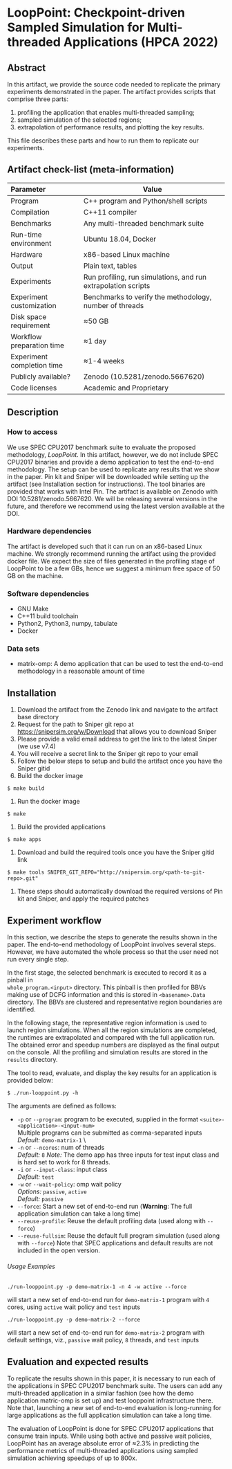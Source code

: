 # LoopPoint: Checkpoint-driven Sampled Simulation for Multi-threaded Applications (HPCA 2022)
## Abstract

In this artifact, we provide the source code needed to replicate the primary experiments 
demonstrated in the paper. The artifact provides scripts that comprise three parts:
1. profiling the application that enables multi-threaded sampling; 
1. sampled simulation of the selected regions;
1. extrapolation of performance results, and plotting the key results. 

This file describes these parts and how to run them to replicate our experiments.
 
## Artifact check-list (meta-information)
 
| Parameter                  | Value                                                         |
|:---------------------------|---------------------------------------------------------------|
| Program                    | C++ program and Python/shell scripts                          |
| Compilation                | C++11 compiler                                                |
| Benchmarks                 | Any multi-threaded benchmark suite                            |
| Run-time environment       | Ubuntu 18.04, Docker                                          |
| Hardware                   | x86-based Linux machine                                       |
| Output                     | Plain text, tables                                            |
| Experiments                | Run profiling, run simulations, and run extrapolation scripts |
| Experiment customization   | Benchmarks to verify the methodology, number of threads       |
| Disk space requirement     | &asymp;50 GB                                                  |
| Workflow preparation time  | &asymp;1 day                                                  |
| Experiment completion time | &asymp;1-4 weeks                                              |
| Publicly available?        | Zenodo (10.5281/zenodo.5667620)                               |
| Code licenses              | Academic and Proprietary                                      |
 
## Description

### How to access
We use SPEC CPU2017 benchmark suite to evaluate the proposed methodology, *LoopPoint*. In this 
artifact, however, we do not include SPEC CPU2017 binaries and provide a demo application to test
the end-to-end methodology. The setup can be used to replicate any results that we show in the
paper. Pin kit and Sniper will be downloaded while setting up the artifact (see Installation section
for instructions). The tool binaries are provided that works with Intel Pin. The artifact is available 
on Zenodo with DOI 10.5281/zenodo.5667620. We will be releasing several versions in the future, and 
therefore we recommend using the latest version available at the DOI.

### Hardware dependencies
The artifact is developed such that it can run on an x86-based Linux machine. We strongly recommend 
running the artifact using the provided docker file. We expect the size of files generated in the 
profiling stage of LoopPoint to be a few GBs, hence we suggest a minimum free space of 50 GB on the 
machine.

### Software dependencies
- GNU Make
- C++11 build toolchain
- Python2, Python3, numpy, tabulate
- Docker

### Data sets
- matrix-omp: A demo application that can be used to test the end-to-end methodology in a reasonable
amount of time

## Installation

1. Download the artifact from the Zenodo link and navigate to the artifact base directory
1. Request for the path to Sniper git repo at https://snipersim.org/w/Download that allows you to download Sniper
  1. Please provide a valid email address to get the link to the latest Sniper (we use v7.4)
  1. You will receive a secret link to the Sniper git repo to your email
1. Follow the below steps to setup and build the artifact once you have the Sniper gitid
  1. Build the docker image
  ```
  $ make build
  ```
  1. Run the docker image
  ```
  $ make
  ```
  1. Build the provided applications
  ```
  $ make apps
  ```
  1. Download and build the required tools once you have the Sniper gitid link
  ```
  $ make tools SNIPER_GIT_REPO="http://snipersim.org/<path-to-git-repo>.git"
  ```
1. These steps should automatically download the required versions of Pin kit and Sniper, and
apply the required patches

## Experiment workflow

In this section, we describe the steps to generate the results shown in the paper. The
end-to-end methodology of LoopPoint involves several steps. However, we have automated the
whole process so that the user need not run every single step.

In the first stage, the selected benchmark is executed to record it as a pinball in  
`whole_program.<input>` directory. This pinball is then profiled for BBVs making use of DCFG 
information and this is stored in `<basename>.Data` directory. The BBVs are clustered and 
representative region boundaries are identified.

In the following stage, the representative region information is  used  to  launch  region
simulations. When  all  the  region simulations are completed, the runtimes are extrapolated 
and compared  with  the  full  application  run. The obtained error and speedup numbers are
displayed as the final output on the console. All the profiling and simulation results are 
stored in the `results` directory.

The tool to read, evaluate, and display the key results for an application is provided below:
```
$ ./run-looppoint.py -h
```

The arguments are defined as follows:
* `-p` or `--program`: program to be executed, supplied in the format `<suite>-<application>-<input-num>` \
Multiple programs can be submitted as comma-separated inputs \
_Default:_ `demo-matrix-1` \
* `-n` or `--ncores`: num of threads \
_Default:_ `8`
_Note:_ The demo app has three inputs for test input class and is hard set to work for 8 threads.
* `-i` or `--input-class`: input class \
_Default:_ `test`
* `-w` or `--wait-policy`: omp wait policy \
_Options:_ `passive`, `active` \
_Default:_ `passive`
* `--force`: Start a new set of end-to-end run (**Warning**: The full application simulation can take a long time)
* `--reuse-profile`: Reuse the default profiling data (used along with `--force`)
* `--reuse-fullsim`: Reuse the default full program simulation (used along with `--force`)
Note that SPEC applications and default results are not included in the open version.

###### Usage Examples
```
./run-looppoint.py -p demo-matrix-1 -n 4 -w active --force
```
will start a new set of end-to-end run for `demo-matrix-1` program with `4` cores, using `active` wait policy and `test` inputs

```
./run-looppoint.py -p demo-matrix-2 --force
```
will start a new set of end-to-end run for `demo-matrix-2` program with default settings, viz., `passive` wait policy,
`8` threads, and `test` inputs

## Evaluation and expected results
To replicate the results shown in this paper, it is necessary to run each of the applications in SPEC CPU2017 benchmark suite.
The users can add any multi-threaded application in a similar fashion (see how the demo application matric-omp is set up) and
test looppoint infrastructure there. Note that, launching a new set of end-to-end evaluation is long-running for large applications
as the full application simulation can take a long time.

The evaluation of LoopPoint is done for SPEC CPU2017 applications that consume train inputs. While using both 
active and passive wait policies, LoopPoint has an average absolute error of &asymp;2.3% in predicting the 
performance metrics of multi-threaded applications using sampled simulation achieving speedups of up to 800x.

